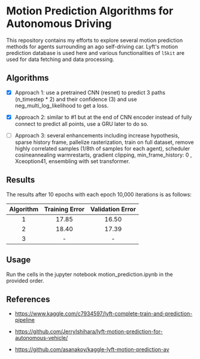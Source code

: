 # Motion Prediction Algorithms for Autonomous Driving

This repository contains my efforts to explore several motion prediction methods for agents surrounding an ago self-driving car. Lyft's motion prediction database is used here and various functionalities of `l5kit` are used for data fetching and data processing.


## Algorithms

- [x] Approach 1: use a pretrained CNN (resnet) to predict 3 paths (n_timestep * 2) and their confidence (3) and use neg_multi_log_likelihood to get a loss.

- [x] Approach 2: similar to #1 but at the end of CNN encoder instead of fully connect to predict all points, use a GRU later to do so.

- [ ] Approach 3: several enhancements including increase hypothesis, sparse history frame, pallelize rasterization, train on full dataset, remove highly correlated samples (1/8th of samples for each agent), scheduler cosineannealing warmrestarts, gradient clipping, min_frame_history: 0 , Xceoption41, ensembling with set transformer.


## Results
The results after 10 epochs with each epoch 10,000 iterations is as follows:

| Algorithm        | Training Error   | Validation Error|
|:-------------:|:-------------:|:-------------:| 
| 1   | 17.85       | 16.50      | 
| 2   | 18.40       | 17.39      | 
| 3   | -      | -    | 




## Usage
Run the cells in the jupyter notebook motion_prediction.ipynb in the provided order.


## References
    

* https://www.kaggle.com/c7934597/lyft-complete-train-and-prediction-pipeline

* https://github.com/JerryIshihara/lyft-motion-prediction-for-autonomous-vehicle/

* https://github.com/asanakoy/kaggle-lyft-motion-prediction-av






